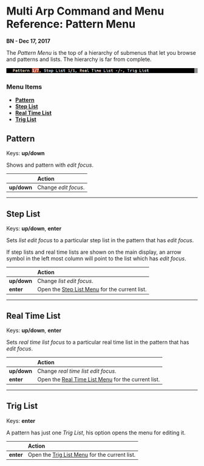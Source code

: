 # Multi Arp Command and Menu Reference: Pattern Menu


**BN - Dec 17, 2017**

The *Pattern Menu* is the top of a hierarchy of submenus that let you browse and patterns and lists. The hierarchy is far from complete.

![](Screenshot_Pattern_Menu.png)

### Menu Items

* [**Pattern**](#pattern)
* [**Step List**](#step-list)
* [**Real Time List**](#real-time-list)
* [**Trig List**](#trig-list)

## **Pattern**

Keys: **up/down**

Shows and pattern with *edit focus*.

|     | Action     |
| :------------- | :------------- |
| **up/down** |Change *edit focus*.|

---
## Step List

Keys: **up/down**, **enter**

Sets  *list edit focus* to a particular step list in the pattern that has *edit focus*.

If step lists and real time lists are shown on the main display, an arrow symbol in the left most column will point to the list which has *edit focus*.

||Action|
|:---|:---|
|**up/down**| Change *list edit focus*.|
|**enter**  | Open the [Step List Menu](menu_ref_step_list.md) for the current list. |

---
## Real Time List

Keys: **up/down**, **enter**

Sets *real time list focus* to a particular real time list in the pattern that has *edit focus*.

||Action|
|:---|:---|
|**up/down**| Change *real time list edit focus*.|
|**enter**  | Open the [Real Time List Menu](menu_ref_realtime_list.md) for the current list. |

---
## Trig List

Keys: **enter**

A pattern has just one *Trig List*, his option opens the menu for editing it.

||Action|
|:---|:---|
|**enter**  | Open the [Trig List Menu](menu_ref_trig_list.md) for the current list. |
